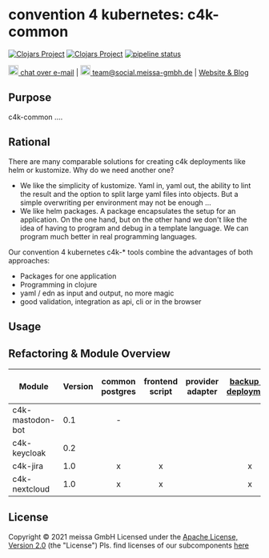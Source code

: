 # convention 4 kubernetes: c4k-common
[![Clojars Project](https://img.shields.io/clojars/v/org.domaindrivenarchitecture/c4k-common-clj.svg)](https://clojars.org/org.domaindrivenarchitecture/c4k-common-clj) [![Clojars Project](https://img.shields.io/clojars/v/org.domaindrivenarchitecture/c4k-common-cljs.svg)](https://clojars.org/org.domaindrivenarchitecture/c4k-common-cljs) [![pipeline status](https://gitlab.com/domaindrivenarchitecture/c4k-common/badges/master/pipeline.svg)](https://gitlab.com/domaindrivenarchitecture/c4k-common/-/commits/master) 

[<img src="https://domaindrivenarchitecture.org/img/delta-chat.svg" width=20 alt="DeltaChat"> chat over e-mail](mailto:buero@meissa-gmbh.de?subject=community-chat) | [<img src="https://meissa-gmbh.de/img/community/Mastodon_Logotype.svg" width=20 alt="team@social.meissa-gmbh.de"> team@social.meissa-gmbh.de](https://social.meissa-gmbh.de/@team) | [Website & Blog](https://domaindrivenarchitecture.org)

## Purpose

c4k-common ....

## Rational

There are many comparable solutions for creating c4k deployments like helm or kustomize. Why do we need another one?
* We like the simplicity of kustomize. Yaml in, yaml out, the ability to lint the result and the option to split large yaml files into objects. But a simple overwriting per environment may not be enough ...
* We like helm packages. A package encapsulates the setup for an application. On the one hand, but on the other hand we don't like the idea of having to program and debug in a template language. We can program much better in real programming languages.

Our convention 4 kubernetes c4k-* tools combine the advantages of both approaches:
* Packages for one application
* Programming in clojure
* yaml / edn as input and output, no more magic
* good validation, integration as api, cli or in the browser

## Usage


## Refactoring & Module Overview

| Module           | Version | common postgres | frontend script | provider adapter | [backup as deployment][bak1] | [speced c4k-common][com1] |
|------------------|---------|:---------------:|:---------------:|:----------------:|:----------------------------:|:-------------------------:|
| c4k-mastodon-bot | 0.1     |       -         |                 |                  |                              |                           |
| c4k-keycloak     | 0.2     |                 |                 |                  |                              |                           |
| c4k-jira         | 1.0     |       x         |       x         |                  |        x                     |                           |
| c4k-nextcloud    | 1.0     |       x         |       x         |                  |        x                     |             x             |

[bak1]: https://gitlab.com/domaindrivenarchitecture/c4k-jira/-/merge_requests/1
[com1]: https://gitlab.com/domaindrivenarchitecture/c4k-nextcloud/-/merge_requests/3

## License

Copyright © 2021 meissa GmbH
Licensed under the [Apache License, Version 2.0](LICENSE) (the "License")
Pls. find licenses of our subcomponents [here](doc/SUBCOMPONENT_LICENSE)